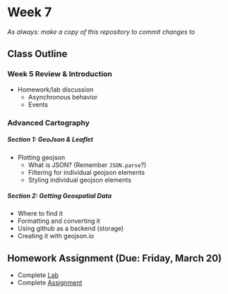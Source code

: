 # Week 7

*As always: make a copy of this repository to commit changes to*

## Class Outline

### Week 5 Review & Introduction
- Homework/lab discussion
  - Asynchronous behavior
  - Events

### Advanced Cartography

##### Section 1: GeoJson & Leaflet
- Plotting geojson
  - What is JSON? (Remember `JSON.parse`?)
  - Filtering for individual geojson elements
  - Styling individual geojson elements

##### Section 2: Getting Geospatial Data
- Where to find it
- Formatting and converting it
- Using github as a backend (storage)
- Creating it with geojson.io

## Homework Assignment (Due: Friday, March 20)
- Complete [Lab](lab)
- Complete [Assignment](assignment)

